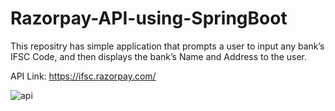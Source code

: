 # Razorpay-API-using-SpringBoot

This repositry has simple application that prompts a user to input any bank’s IFSC Code, and then displays the bank’s Name and Address to the user.

API Link: https://ifsc.razorpay.com/

![api](https://user-images.githubusercontent.com/91179905/165602920-47ad6d72-7c3d-468b-b9b7-d9d9e3fbe988.JPG)
